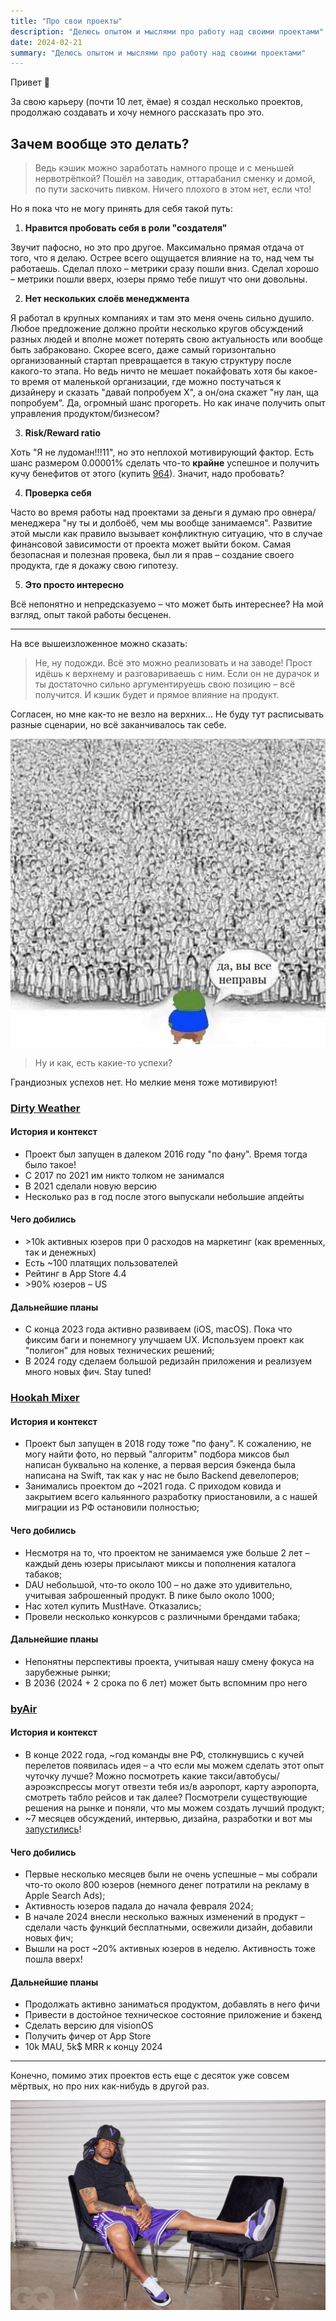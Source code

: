 ```yaml
---
title: "Про свои проекты"
description: "Делюсь опытом и мыслями про работу над своими проектами"
date: 2024-02-21
summary: "Делюсь опытом и мыслями про работу над своими проектами"
---
```


Привет :wave:

За свою карьеру (почти 10 лет, ёмае) я создал несколько проектов, продолжаю создавать и хочу немного рассказать про это.

## Зачем вообще это делать?

>Ведь кэшик можно заработать намного проще и с меньшей нервотрёпкой? Пошёл на заводик, оттарабанил сменку и домой, по пути заскочить пивком. Ничего плохого в этом нет, если что!

Но я пока что не могу принять для себя такой путь: 

1. **Нравится пробовать себя в роли "создателя"**

Звучит пафосно, но это про другое. Максимально прямая отдача от того, что я делаю. Острее всего ощущается влияние на то, над чем ты работаешь. Сделал плохо – метрики сразу пошли вниз. Сделал хорошо – метрики пошли вверх, юзеры прямо тебе пишут что они довольны.

2. **Нет нескольких слоёв менеджмента**

Я работал в крупных компаниях и там это меня очень сильно душило. Любое предложение должно пройти несколько кругов обсуждений разных людей и вполне может потерять свою актуальность или вообще быть забраковано. Скорее всего, даже самый горизонтально организованный стартап превращается в такую структуру после какого-то этапа. Но ведь ничто не мешает покайфовать хотя бы какое-то время от маленькой организации, где можно постучаться к дизайнеру и сказать "давай попробуем X", а он/она скажет "ну лан, ща попробуем". Да, огромный шанс прогореть. Но как иначе получить опыт управления продуктом/бизнесом?

3. **Risk/Reward ratio**

Хоть "Я не лудоман!!!11", но это неплохой мотивирующий фактор. Есть шанс размером 0.00001% сделать что-то **крайне** успешное и получить кучу бенефитов от этого (купить [964](https://en.wikipedia.org/wiki/Porsche_911_(964))). Значит, надо пробовать?

4. **Проверка себя**

Часто во время работы над проектами за деньги я думаю про овнера/менеджера "ну ты и долбоёб, чем мы вообще занимаемся". Развитие этой мысли как правило вызывает конфликтную ситуацию, что в случае финансовой зависимости от проекта может выйти боком. Самая безопасная и полезная провека, был ли я прав – создание своего продукта, где я докажу свою гипотезу.

5. **Это просто интересно**

Всё непонятно и непредсказуемо – что может быть интереснее? На мой взгляд, опыт такой работы бесценен.

---

На все вышеизложенное можно сказать:
> Не, ну подожди. Всё это можно реализовать и на заводе! Прост идёшь к верхнему и разговариваешь с ним. Если он не дурачок и ты достаточно сильно аргументируешь свою позицию – всё получится. И кэшик будет и прямое влияние на продукт.

Согласен, но мне как-то не везло на верхних... Не буду тут расписывать разные сценарии, но всё заканчивалось так себе.

![Вы все неправы](all_wrong.jpg "База?")

>Ну и как, есть какие-то успехи?

Грандиозных успехов нет. Но мелкие меня тоже мотивируют!


### [Dirty Weather](https://dirtyweather.top)

#### История и контекст

* Проект был запущен в далеком 2016 году "по фану". Время тогда было такое!
* С 2017 по 2021 им никто толком не занимался
* В 2021 сделали новую версию
* Несколько раз в год после этого выпускали небольшие апдейты

#### Чего добились
* \>10k активных юзеров при 0 расходов на маркетинг (как временных, так и денежных)
* Есть ~100 платящих пользователей
* Рейтинг в App Store 4.4
* \>90% юзеров – US

#### Дальнейшие планы

* С конца 2023 года активно развиваем (iOS, macOS). Пока что фиксим баги и понемногу улучшаем UX. Используем проект как "полигон" для новых технических решений;
* В 2024 году сделаем большой редизайн приложения и реализуем много новых фич. Stay tuned!

### [Hookah Mixer](https://hookahmixer.com)

#### История и контекст

* Проект был запущен в 2018 году тоже "по фану". К сожалению, не могу найти фото, но первый "алгоритм" подбора миксов был написан буквально на коленке, а первая версия бэкенда была написана на Swift, так как у нас не было Backend девелоперов;
* Занимались проектом до ~2021 года. С приходом ковида и закрытием всего кальянного разработку приостановили, а с нашей миграции из РФ остановили полностью;

#### Чего добились
* Несмотря на то, что проектом не занимаемся уже больше 2 лет – каждый день юзеры присылают миксы и пополнения каталога табаков;
* DAU небольшой, что-то около 100 – но даже это удивительно, учитывая заброшенный продукт. В пике было около 1000;
* Нас хотел купить MustHave. Отказались;
* Провели несколько конкурсов с различными брендами табака;

#### Дальнейшие планы

* Непонятны перспективы проекта, учитывая нашу смену фокуса на зарубежные рынки;
* В 2036 (2024 + 2 срока по 6 лет) может быть вспомним про него

### [byAir](https://byairapp.com)

#### История и контекст

* В конце 2022 года, ~год команды вне РФ, столкнувшись с кучей перелетов появилась идея – а что если мы можем сделать этот опыт чуточку лучше? Можно посмотреть какие такси/автобусы/аэроэкспрессы могут отвезти тебя из/в аэропорт, карту аэропорта, смотреть табло рейсов и так далее? Посмотрели существующие решения на рынке и поняли, что мы можем создать лучший продукт;
* ~7 месяцев обсуждений, интервью, дизайна, разработки и вот мы [запустились](https://www.producthunt.com/products/byair-travel-app#byair)!

#### Чего добились

* Первые несколько месяцев были не очень успешные – мы собрали что-то около 800 юзеров (немного денег потратили на рекламу в Apple Search Ads);
* Активность юзеров падала до начала февраля 2024;
* В начале 2024 внесли несколько важных изменений в продукт – сделали часть функций бесплатными, освежили дизайн, добавили новых фич;
* Вышли на рост ~20% активных юзеров в неделю. Активность тоже пошла вверх!

#### Дальнейшие планы

* Продолжать активно заниматься продуктом, добавлять в него фичи
* Привести в достойное техническое состояние приложение и бэкенд
* Сделать версию для visionOS
* Получить фичер от App Store
* 10k MAU, 5k$ MRR к концу 2024

---

Конечно, помимо этих проектов есть еще с десяток уже совсем мёртвых, но про них как-нибудь в другой раз.

![Tired](tired.jpg "Чето подустал. Не болейте!")
